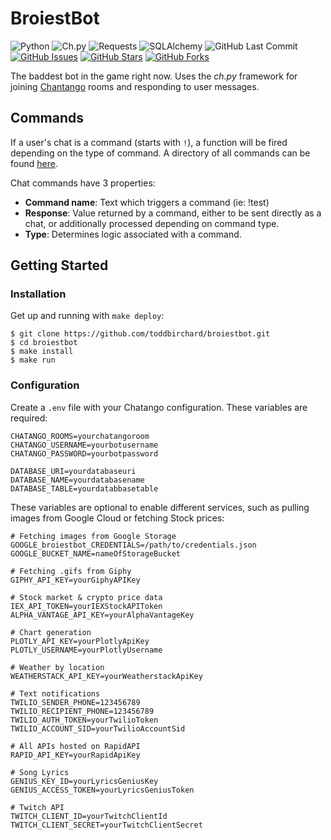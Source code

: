 # BroiestBot

![Python](https://img.shields.io/badge/python-^3.8-blue.svg?longCache=true&style=flat-square&colorA=4c566a&colorB=5e81ac&logo=Python&logoColor=white)
![Ch.py](https://img.shields.io/badge/ch.py-1.3.8-blue.svg?longCache=true&style=flat-square&colorA=4c566a&colorB=5e81ac&logo=ChatBot&logoColor=white)
![Requests](https://img.shields.io/badge/Requests-^v2.26.0-red.svg?longCache=true&style=flat-square&colorA=4c566a&colorB=5e81ac&logo=Python&logoColor=white)
![SQLAlchemy](https://img.shields.io/badge/SQLAlchemy-^1.4.0-red.svg?longCache=true&style=flat-square&logo=scala&logoColor=white&colorA=4c566a&colorB=bf616a)
![GitHub Last Commit](https://img.shields.io/github/last-commit/google/skia.svg?style=flat-square&colorA=4c566a&logo=GitHub&colorB=a3be8c)
[![GitHub Issues](https://img.shields.io/github/issues/toddbirchard/broiestbot.svg?style=flat-square&colorA=4c566a&logo=GitHub&colorB=ebcb8b)](https://github.com/toddbirchard/broiestbot/issues)
[![GitHub Stars](https://img.shields.io/github/stars/toddbirchard/broiestbot.svg?style=flat-square&colorA=4c566a&logo=GitHub&colorB=ebcb8b)](https://github.com/toddbirchard/broiestbot/stargazers)
[![GitHub Forks](https://img.shields.io/github/forks/toddbirchard/broiestbot.svg?style=flat-square&colorA=4c566a&logo=GitHub&colorB=ebcb8b)](https://github.com/toddbirchard/broiestbot/network)

The baddest bot in the game right now. Uses the *ch.py* framework for joining [Chantango](https://www.chatango.com/) rooms and responding to user messages.


## Commands

If a user's chat is a command (starts with `!`), a function will be fired depending on the type of command. A directory of all commands can be found [here](http://broiestbro.com/table/commands).

Chat commands have 3 properties:
* **Command name**: Text which triggers a command (ie: !test)
* **Response**: Value returned by a command, either to be sent directly as a chat, or additionally processed depending on command type.
* **Type**: Determines logic associated with a command.


## Getting Started

### Installation

Get up and running with `make deploy`:

```shell
$ git clone https://github.com/toddbirchard/broiestbot.git
$ cd broiestbot
$ make install
$ make run
``` 


### Configuration

Create a `.env` file with your Chatango configuration. These variables are required:

```
CHATANGO_ROOMS=yourchatangoroom
CHATANGO_USERNAME=yourbotusername
CHATANGO_PASSWORD=yourbotpassword

DATABASE_URI=yourdatabaseuri
DATABASE_NAME=yourdatabasename
DATABASE_TABLE=yourdatabbasetable
```

These variables are optional to enable different services, such as pulling images from Google Cloud or fetching Stock prices:

```env
# Fetching images from Google Storage
GOOGLE_broiestbot_CREDENTIALS=/path/to/credentials.json
GOOGLE_BUCKET_NAME=nameOfStorageBucket

# Fetching .gifs from Giphy
GIPHY_API_KEY=yourGiphyAPIKey

# Stock market & crypto price data
IEX_API_TOKEN=yourIEXStockAPIToken
ALPHA_VANTAGE_API_KEY=yourAlphaVantageKey

# Chart generation
PLOTLY_API_KEY=yourPlotlyApiKey
PLOTLY_USERNAME=yourPlotlyUsername

# Weather by location
WEATHERSTACK_API_KEY=yourWeatherstackApiKey

# Text notifications
TWILIO_SENDER_PHONE=123456789
TWILIO_RECIPIENT_PHONE=123456789
TWILIO_AUTH_TOKEN=yourTwilioToken
TWILIO_ACCOUNT_SID=yourTwilioAccountSid

# All APIs hosted on RapidAPI
RAPID_API_KEY=yourRapidApiKey

# Song Lyrics
GENIUS_KEY_ID=yourLyricsGeniusKey
GENIUS_ACCESS_TOKEN=yourLyricsGeniusToken

# Twitch API
TWITCH_CLIENT_ID=yourTwitchClientId
TWITCH_CLIENT_SECRET=yourTwitchClientSecret
```
